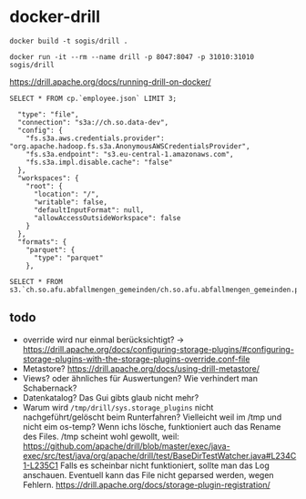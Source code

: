 # docker-drill

```
docker build -t sogis/drill .
```

```
docker run -it --rm --name drill -p 8047:8047 -p 31010:31010 sogis/drill
```

https://drill.apache.org/docs/running-drill-on-docker/

```
SELECT * FROM cp.`employee.json` LIMIT 3;
```


```
  "type": "file",
  "connection": "s3a://ch.so.data-dev",
  "config": {
    "fs.s3a.aws.credentials.provider": "org.apache.hadoop.fs.s3a.AnonymousAWSCredentialsProvider",
    "fs.s3a.endpoint": "s3.eu-central-1.amazonaws.com",
    "fs.s3a.impl.disable.cache": "false"
  },
  "workspaces": {
    "root": {
      "location": "/",
      "writable": false,
      "defaultInputFormat": null,
      "allowAccessOutsideWorkspace": false
    }
  },
  "formats": {
    "parquet": {
      "type": "parquet"
    },

```


```
SELECT * FROM s3.`ch.so.afu.abfallmengen_gemeinden/ch.so.afu.abfallmengen_gemeinden.parquet`
```


 

## todo
- override wird nur einmal berücksichtigt? -> https://drill.apache.org/docs/configuring-storage-plugins/#configuring-storage-plugins-with-the-storage-plugins-override.conf-file
- Metastore? https://drill.apache.org/docs/using-drill-metastore/
- Views? oder ähnliches für Auswertungen? Wie verhindert man Schabernack?
- Datenkatalog? Das Gui gibts glaub nicht mehr? 
- Warum wird `/tmp/drill/sys.storage_plugins` nicht nachgeführt/gelöscht beim Runterfahren? Vielleicht weil im /tmp und nicht eim os-temp? Wenn ichs lösche, funktioniert auch das Rename des Files. /tmp scheint wohl gewollt, weil: https://github.com/apache/drill/blob/master/exec/java-exec/src/test/java/org/apache/drill/test/BaseDirTestWatcher.java#L234C1-L235C1 Falls es scheinbar nicht funktioniert,  sollte man das Log anschauen. Eventuell kann das File nicht geparsed werden, wegen Fehlern. https://drill.apache.org/docs/storage-plugin-registration/